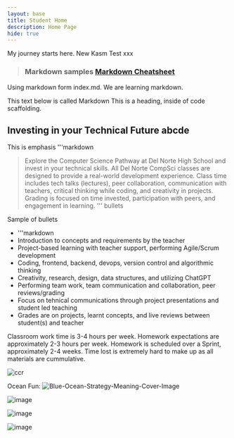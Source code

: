 ```yaml
---
layout: base
title: Student Home 
description: Home Page
hide: true
---
```


My journey starts here.
New Kasm Test xxx

> ### Markdown samples [Markdown Cheatsheet](https://www.markdownguide.org/getting-started/)
Using markdown form index.md. We are learning markdown.

This text below is called Markdown
This is a heading, inside of code scaffolding.
## Investing in your Technical Future abcde
This is emphasis
'''markdown
>Explore the Computer Science Pathway at Del Norte High School and invest in your technical skills. All Del Norte CompSci classes are designed to provide a real-world development experience. Class time includes tech talks (lectures), peer collaboration, communication with teachers, critical thinking while coding, and creativity in projects. Grading is focused on time invested, participation with peers, and engagement in learning.
''' bullets

Sample of bullets
- '''markdown
- Introduction to concepts and requirements by the teacher
- Project-based learning with teacher support, performing Agile/Scrum development
- Coding, frontend, backend, devops, version control and algorithmic thinking
- Creativity, research, design, data structures, and utilizing ChatGPT
- Performing team work, team communication and collaboration, peer reviews/grading
- Focus on tehnical communications through project presentations and student led teaching
- Grades are on projects, learnt concepts, and live reviews between student(s) and teacher

Classroom work time is 3-4 hours per week. Homework expectations are approximately 2-3 hours per week.  Homework is scheduled over a Sprint, approximately 2-4 weeks.  Time lost is extremely hard to make up as all materials are cummulative.

![ccr]({{site.baseurl}}/images/course-brag/ccr.png)

Ocean Fun: 
![Blue-Ocean-Strategy-Meaning-Cover-Image](https://github.com/user-attachments/assets/72bd7de5-a2f1-4a43-9843-d3ffedc452bd)

![image](https://github.com/user-attachments/assets/7dc43cf2-e495-4ac1-949b-66c221255dd3)

![image](https://github.com/user-attachments/assets/fa29f17a-0102-47f0-84e3-defff3a6cf16)

![image](https://github.com/user-attachments/assets/fadd6daf-6dae-45f8-badd-508f9f661202)

